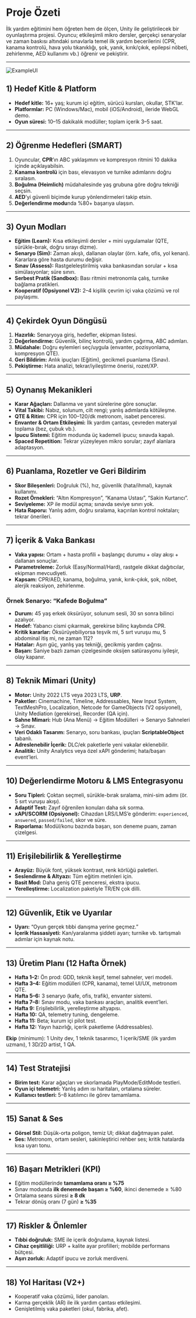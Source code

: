 
# Proje Özeti

İlk yardım eğitimini hem öğreten hem de ölçen, Unity ile geliştirilecek bir oyunlaştırma projesi. Oyuncu; etkileşimli mikro dersler, gerçekçi senaryolar ve zaman baskısı altındaki sınavlarla temel ilk yardım becerilerini (CPR, kanama kontrolü, hava yolu tıkanıklığı, şok, yanık, kırık/çıkık, epilepsi nöbeti, zehirlenme, AED kullanımı vb.) öğrenir ve pekiştirir.

---
![ExampleUI](ilkyardim.png)




## 1) Hedef Kitle & Platform

* **Hedef kitle:** 16+ yaş; kurum içi eğitim, sürücü kursları, okullar, STK’lar.
* **Platformlar:** PC (Windows/Mac), mobil (iOS/Android), ileride WebGL demo.
* **Oyun süresi:** 10–15 dakikalık modüller; toplam içerik 3–5 saat.

---

## 2) Öğrenme Hedefleri (SMART)

1. Oyuncular, **CPR**’ın ABC yaklaşımını ve kompresyon ritmini 10 dakika içinde açıklayabilsin.
2. **Kanama kontrolü** için bası, elevasyon ve turnike adımlarını doğru sıralasın.
3. **Boğulma (Heimlich)** müdahalesinde yaş grubuna göre doğru tekniği seçsin.
4. **AED**’yi güvenli biçimde kurup yönlendirmeleri takip etsin.
5. **Değerlendirme modu**nda %80+ başarıya ulaşsın.

---

## 3) Oyun Modları

* **Eğitim (Learn):** Kısa etkileşimli dersler + mini uygulamalar (QTE, sürükle-bırak, doğru sırayı dizme).
* **Senaryo (Sim):** Zaman akışlı, dallanan olaylar (örn. kafe, ofis, yol kenarı). Kararlara göre hasta durumu değişir.
* **Sınav (Assess):** Rastgeleleştirilmiş vaka bankasından sorular + kısa simülasyonlar; süre sınırı.
* **Serbest Pratik (Sandbox):** Bası ritmini metronomla çalış, turnike bağlama pratikleri.
* **Kooperatif (Opsiyonel V2):** 2–4 kişilik çevrim içi vaka çözümü ve rol paylaşımı.

---

## 4) Çekirdek Oyun Döngüsü

1. **Hazırlık:** Senaryoya giriş, hedefler, ekipman listesi.
2. **Değerlendirme:** Güvenlik, bilinç kontrolü, yardım çağırma, ABC adımları.
3. **Müdahale:** Doğru eylemleri seç/uygula (envanter, pozisyonlama, kompresyon QTE).
4. **Geri Bildirim:** Anlık ipuçları (Eğitim), gecikmeli puanlama (Sınav).
5. **Pekiştirme:** Hata analizi, tekrar/iyileştirme önerisi, rozet/XP.

---

## 5) Oynanış Mekanikleri

* **Karar Ağaçları:** Dallanma ve yanıt sürelerine göre sonuçlar.
* **Vital Takibi:** Nabız, solunum, cilt rengi; yanlış adımlarda kötüleşme.
* **QTE & Ritim:** CPR için 100–120/dk metronom, isabet penceresi.
* **Envanter & Ortam Etkileşimi:** İlk yardım çantası, çevreden materyal toplama (bez, çubuk vb.).
* **İpucu Sistemi:** Eğitim modunda üç kademeli ipucu; sınavda kapalı.
* **Spaced Repetition:** Tekrar yüzeyleyen mikro sorular; zayıf alanlara adaptasyon.

---

## 6) Puanlama, Rozetler ve Geri Bildirim

* **Skor Bileşenleri:** Doğruluk (%), hız, güvenlik (hata/ihmal), kaynak kullanımı.
* **Rozet Örnekleri:** “Altın Kompresyon”, “Kanama Ustası”, “Sakin Kurtarıcı”.
* **Seviyeleme:** XP ile modül açma; sınavda seviye sınırı yok.
* **Hata Raporu:** Yanlış adım, doğru sıralama, kaçırılan kontrol noktaları; tekrar önerileri.

---

## 7) İçerik & Vaka Bankası

* **Vaka yapısı:** Ortam + hasta profili + başlangıç durumu + olay akışı + dallanan sonuçlar.
* **Parametreleme:** Zorluk (Easy/Normal/Hard), rastgele dikkat dağıtıcılar, ekipman mevcudiyeti.
* **Kapsam:** CPR/AED, kanama, boğulma, yanık, kırık-çıkık, şok, nöbet, alerjik reaksiyon, zehirlenme.

### Örnek Senaryo: “Kafede Boğulma”

* **Durum:** 45 yaş erkek öksürüyor, solunum sesli, 30 sn sonra bilinci azalıyor.
* **Hedef:** Yabancı cismi çıkarmak, gerekirse bilinç kaybında CPR.
* **Kritik kararlar:** Öksürüyebiliyorsa teşvik mi, 5 sırt vuruşu mu, 5 abdominal itiş mi, ne zaman 112?
* **Hatalar:** Aşırı güç, yanlış yaş tekniği, gecikmiş yardım çağrısı.
* **Başarı:** Saniye bazlı zaman çizelgesinde oksijen satürasyonu iyileşir, olay kapanır.

---

## 8) Teknik Mimari (Unity)

* **Motor:** Unity 2022 LTS veya 2023 LTS, **URP**.
* **Paketler:** Cinemachine, Timeline, Addressables, New Input System, TextMeshPro, Localization, Netcode for GameObjects (V2 opsiyonel), Unity Mediation (gerekirse), Recorder (QA için).
* **Sahne Mimari:** Hub (Ana Menü) → Eğitim Modülleri → Senaryo Sahneleri → Sınav.
* **Veri Odaklı Tasarım:** Senaryo, soru bankası, ipuçları **ScriptableObject** tabanlı.
* **Adreslenebilir İçerik:** DLC/ek paketlerle yeni vakalar eklenebilir.
* **Analitik:** Unity Analytics veya özel xAPI gönderimi; hata/başarı event’leri.

---

## 10) Değerlendirme Motoru & LMS Entegrasyonu

* **Soru Tipleri:** Çoktan seçmeli, sürükle-bırak sıralama, mini-sim adımı (ör. 5 sırt vuruşu akışı).
* **Adaptif Test:** Zayıf öğrenilen konuları daha sık sorma.
* **xAPI/SCORM (Opsiyonel):** Cihazdan LRS/LMS’e gönderim: `experienced`, `answered`, `passed/failed`, skor ve süre.
* **Raporlama:** Modül/konu bazında başarı, son deneme puanı, zaman çizelgesi.

---

## 11) Erişilebilirlik & Yerelleştirme

* **Arayüz:** Büyük font, yüksek kontrast, renk körlüğü paletleri.
* **Seslendirme & Altyazı:** Tüm eğitim metinleri için.
* **Basit Mod:** Daha geniş QTE penceresi, ekstra ipucu.
* **Yerelleştirme:** Localization paketiyle TR/EN çok dilli.

---

## 12) Güvenlik, Etik ve Uyarılar

* **Uyarı:** “Oyun gerçek tıbbi danışma yerine geçmez.”
* **İçerik Hassasiyeti:** Kan/yaralanma şiddeti ayarı; turnike vb. tartışmalı adımlar için kaynak notu.

---

## 13) Üretim Planı (12 Hafta Örnek)

* **Hafta 1–2:** Ön prod: GDD, teknik keşif, temel sahneler, veri modeli.
* **Hafta 3–4:** Eğitim modülleri (CPR, kanama), temel UI/UX, metronom QTE.
* **Hafta 5–6:** 3 senaryo (kafe, ofis, trafik), envanter sistemi.
* **Hafta 7–8:** Sınav modu, vaka bankası araçları, analitik event’leri.
* **Hafta 9:** Erişilebilirlik, yerelleştirme altyapısı.
* **Hafta 10:** QA, telemetry tuning, dengeleme.
* **Hafta 11:** Beta; kurum içi pilot test.
* **Hafta 12:** Yayın hazırlığı, içerik paketleme (Addressables).

**Ekip** (minimum): 1 Unity dev, 1 teknik tasarımcı, 1 içerik/SME (ilk yardım uzmanı), 1 3D/2D artist, 1 QA.

---

## 14) Test Stratejisi

* **Birim test:** Karar ağaçları ve skorlamada PlayMode/EditMode testleri.
* **Oyun içi telemetri:** Yanlış adım ısı haritaları, ortalama süreler.
* **Kullanıcı testleri:** 5–8 katılımcı ile görev tamamlama.

---

## 15) Sanat & Ses

* **Görsel Stil:** Düşük-orta poligon, temiz UI; dikkat dağıtmayan palet.
* **Ses:** Metronom, ortam sesleri, sakinleştirici rehber ses; kritik hatalarda kısa uyarı tonu.

---

## 16) Başarı Metrikleri (KPI)

* Eğitim modüllerinde **tamamlama oranı ≥ %75**
* Sınav modunda **ilk denemede başarı ≥ %60**, ikinci denemede ≥ %80
* Ortalama seans süresi **≥ 8 dk**
* Tekrar dönüş oranı (7 gün) **≥ %35**

---

## 17) Riskler & Önlemler

* **Tıbbi doğruluk:** SME ile içerik doğrulama, kaynak listesi.
* **Cihaz çeşitliliği:** URP + kalite ayar profilleri; mobilde performans bütçesi.
* **Aşırı zorluk:** Adaptif ipucu ve zorluk merdiveni.

---

## 18) Yol Haritası (V2+)

* Kooperatif vaka çözümü, lider panoları.
* Karma gerçeklik (AR) ile ilk yardım çantası etkileşimi.
* Genişletilmiş vaka paketleri (okul, fabrika, afet).
